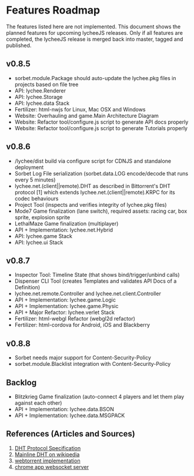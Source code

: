 
# Features Roadmap

The features listed here are not implemented.
This document shows the planned features for upcoming lycheeJS releases.
Only if all features are completed, the lycheeJS release is merged
back into master, tagged and published.


## v0.8.5

- sorbet.module.Package should auto-update the lychee.pkg files in projects based on file tree
- API: lychee.Renderer
- API: lychee.Storage
- API: lychee.data Stack
- Fertilizer: html-nwjs for Linux, Mac OSX and Windows
- Website: Overhauling and game.Main Architecture Diagram
- Website: Refactor tool/configure.js script to generate API docs properly
- Website: Refactor tool/configure.js script to generate Tutorials properly

## v0.8.6

- /lychee/dist build via configure script for CDNJS and standalone deployment
- Sorbet Log File serialization (sorbet.data.LOG encode/decode that runs every 5 minutes)
- lychee.net.(client||remote).DHT as described in Bittorrent's DHT protocol [1] which extends lychee.net.(client||remote).KRPC for its codec behaviours
- Project Tool (inspects and verifies integrity of lychee.pkg files)
- Mode7 Game finalization (lane switch), required assets: racing car, box sprite, explosion sprite
- LethalMaze Game finalization (multiplayer)
- API + Implementation: lychee.net.Hybrid
- API: lychee.game Stack
- API: lychee.ui Stack

## v0.8.7

- Inspector Tool: Timeline State (that shows bind/trigger/unbind calls)
- Dispenser CLI Tool (creates Templates and validates API Docs of a Definition)
- lychee.net.remote.Controller and lychee.net.client.Controller
- API + Implementation: lychee.game.Logic
- API + Implementation: lychee.game.Physic
- API + Major Refactor: lychee.verlet Stack
- Fertilizer: html-webgl Refactor (webgl2d refactor)
- Fertilizer: html-cordova for Android, iOS and Blackberry

## v0.8.8

- Sorbet needs major support for Content-Security-Policy
- sorbet.module.Blacklist integration with Content-Security-Policy

## Backlog

- Blitzkrieg Game finalization (auto-connect 4 players and let them play against each other)
- API + Implementation: lychee.data.BSON
- API + Implementation: lychee.data.MSGPACK


## References (Articles and Sources)

1. [DHT Protocol Specification](http://www.bittorrent.org/beps/bep_0005.html)
2. [Mainline DHT on wikipedia](http://en.wikipedia.org/wiki/Mainline_DHT#Routing_Table)
3. [webtorrent implementation](https://github.com/feross/bittorrent-dht)
4. [chrome app websocket server](https://github.com/GoogleChrome/chrome-app-samples/tree/master/samples/websocket-server)

